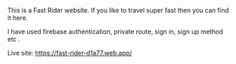 This is a Fast Rider website. If you like to travel super fast then you can find it here.

I have used firebase authentication, private route, sign in, sign up method etc .

Live site: https://fast-rider-d1a77.web.app/